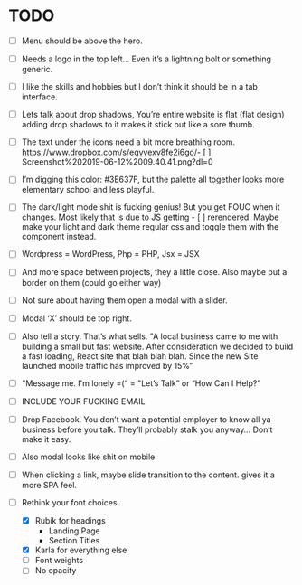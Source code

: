 # TODO

- [ ] Menu should be above the hero.

- [ ] Needs a logo in the top left… Even it’s a lightning bolt or something generic.

- [ ] I like the skills and hobbies but I don’t think it should be in a tab interface.

- [ ] Lets talk about drop shadows, You’re entire website is flat (flat design) adding drop shadows to it makes it stick out like a sore thumb.

- [ ] The text under the icons need a bit more breathing room. https://www.dropbox.com/s/eqvvexv8fe2i6go/- [ ] Screenshot%202019-06-12%2009.40.41.png?dl=0

- [ ] I’m digging this color: #3E637F, but the palette all together looks more elementary school and less playful.

- [ ] The dark/light mode shit is fucking genius! But you get FOUC when it changes. Most likely that is due to JS getting - [ ] rerendered. Maybe make your light and dark theme regular css and toggle them with the component instead.

- [ ] Wordpress = WordPress, Php = PHP, Jsx = JSX

- [ ] And more space between projects, they a little close. Also maybe put a border on them (could go either way)

- [ ] Not sure about having them open a modal with a slider.

- [ ] Modal ‘X’ should be top right.

- [ ] Also tell a story. That’s what sells. "A local business came to me with building a small but fast website. After consideration we decided to build a fast loading, React site that blah blah blah. Since the new Site launched mobile traffic has improved by 15%”

- [ ] "Message me. I'm lonely =(“ = "Let’s Talk” or “How Can I Help?”

- [ ] INCLUDE YOUR FUCKING EMAIL

- [ ] Drop Facebook. You don’t want a potential employer to know all ya business before you talk. They’ll probably stalk you anyway… Don’t make it easy.

- [ ] Also modal looks like shit on mobile.

- [ ] When clicking a link, maybe slide transition to the content. gives it a more SPA feel.

- [ ] Rethink your font choices.
  - [x] Rubik for headings
    - Landing Page
    - Section Titles
  - [x] Karla for everything else
  - [ ] Font weights
  - [ ] No opacity
